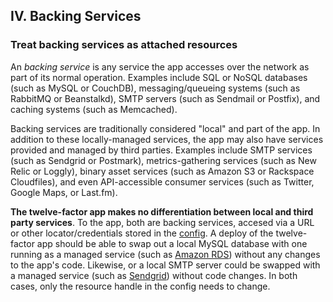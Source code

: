 ## IV. Backing Services
### Treat backing services as attached resources

An *backing service* is any service the app accesses over the network as part of its normal operation.  Examples include SQL or NoSQL databases (such as MySQL or CouchDB), messaging/queueing systems (such as RabbitMQ or Beanstalkd), SMTP servers (such as Sendmail or Postfix), and caching systems (such as Memcached).

Backing services are traditionally considered "local" and part of the app.  In addition to these locally-managed services, the app may also have services provided and managed by third parties.  Examples include SMTP services (such as Sendgrid or Postmark), metrics-gathering services (such as New Relic or Loggly), binary asset services (such as Amazon S3 or Rackspace Cloudfiles), and even API-accessible consumer services (such as Twitter, Google Maps, or Last.fm).

**The twelve-factor app makes no differentiation between local and third party services**.  To the app, both are backing services, accesed via a URL or other locator/credentials stored in the [config](#).  A deploy of the twelve-factor app should be able to swap out a local MySQL database with one running as a managed service (such as [Amazon RDS](http://aws.amazon.com/rds/)) without any changes to the app's code.  Likewise, or a local SMTP server could be swapped with a managed service (such as [Sendgrid](http://sendgrid.com/)) without code changes.  In both cases, only the resource handle in the config needs to change.
